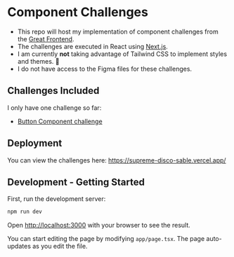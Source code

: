 # Component Challenges

- This repo will host my implementation of component challenges from the [Great Frontend](https://www.greatfrontend.com).
- The challenges are executed in React using [Next.js](https://nextjs.org).
- I am currently **not** taking advantage of Tailwind CSS to implement styles and themes. 👀
- I do not have access to the Figma files for these challenges.

## Challenges Included

I only have one challenge so far:

- [Button Component challenge](https://www.greatfrontend.com/projects/challenges/button-component)

## Deployment

You can view the challenges here:
https://supreme-disco-sable.vercel.app/

## Development - Getting Started

First, run the development server:

```bash
npm run dev
```

Open [http://localhost:3000](http://localhost:3000) with your browser to see the result.

You can start editing the page by modifying `app/page.tsx`. The page auto-updates as you edit the file.
